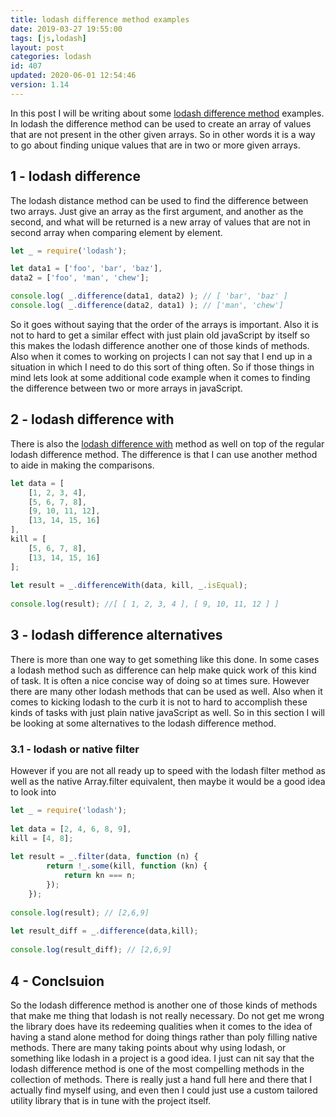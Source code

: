 ```yaml
---
title: lodash difference method examples
date: 2019-03-27 19:55:00
tags: [js,lodash]
layout: post
categories: lodash
id: 407
updated: 2020-06-01 12:54:46
version: 1.14
---
```


In this post I will be writing about some [lodash difference method](https://lodash.com/docs/4.17.11#difference) examples. In lodash the difference method can be used to create an array of values that are not present in the other given arrays. So in other words it is a way to go about finding unique values that are in two or more given arrays.

<!-- more -->

## 1 - lodash difference

The lodash distance method can be used to find the difference between two arrays. Just give an array as the first argument, and another as the second, and what will be returned is a new array of values that are not in second array when comparing element by element.

```js
let _ = require('lodash');

let data1 = ['foo', 'bar', 'baz'],
data2 = ['foo', 'man', 'chew'];

console.log( _.difference(data1, data2) ); // [ 'bar', 'baz' ]
console.log( _.difference(data2, data1) ); // ['man', 'chew']
```

So it goes without saying that the order of the arrays is important. Also it is not to hard to get a similar effect with just plain old javaScript by itself so this makes the lodash difference another one of those kinds of methods. Also when it comes to working on projects I can not say that I end up in a situation in which I need to do this sort of thing often. So if those things in mind lets look at some additional code example when it comes to finding the difference between two or more arrays in javaScript.

## 2 - lodash difference with

There is also the [lodash difference with](https://lodash.com/docs/4.17.11#differenceWith) method as well on top  of the regular lodash difference method. The difference is that I can use another method to aide in making the comparisons.

```js
let data = [
    [1, 2, 3, 4],
    [5, 6, 7, 8],
    [9, 10, 11, 12],
    [13, 14, 15, 16]
],
kill = [
    [5, 6, 7, 8],
    [13, 14, 15, 16]
];
 
let result = _.differenceWith(data, kill, _.isEqual);
 
console.log(result); //[ [ 1, 2, 3, 4 ], [ 9, 10, 11, 12 ] ]
```

## 3 - lodash difference alternatives

There is more than one way to get something like this done. In some cases a lodash method such as difference can help make quick work of this kind of task. It is often a nice concise way of doing so at times sure. However there are many other lodash methods that can be used as well. Also when it comes to kicking lodash to the curb it is not to hard to accomplish these kinds of tasks with just plain native javaScript as well. So in this section I will be looking at some alternatives to the lodash difference method.

### 3.1 - lodash or native filter

However if you are not all ready up to speed with the lodash filter method as well as the native Array.filter equivalent, then maybe it would be a good idea to look into

```js
let _ = require('lodash');
 
let data = [2, 4, 6, 8, 9],
kill = [4, 8];
 
let result = _.filter(data, function (n) {
        return !_.some(kill, function (kn) {
            return kn === n;
        });
    });
 
console.log(result); // [2,6,9]
 
let result_diff = _.difference(data,kill);
 
console.log(result_diff); // [2,6,9]
```

## 4 - Conclsuion

So the lodash difference method is another one of those kinds of methods that make me thing that lodash is not really necessary. Do not get me wrong the library does have its redeeming qualities when it comes to the idea of having a stand alone method for doing things rather than poly filling native methods. There are many taking points about why using lodash, or something like lodash in a project is a good idea. I just can nit say that the lodash difference method is one of the most compelling methods in the collection of methods. There is really just a hand full here and there that I actually find myself using, and even then I could just use a custom tailored utility library that is in tune with the project itself.